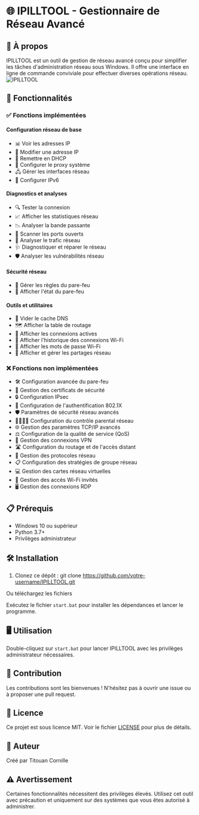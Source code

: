 # 🌐 IPILLTOOL - Gestionnaire de Réseau Avancé

## 📌 À propos
IPILLTOOL est un outil de gestion de réseau avancé conçu pour simplifier les tâches d'administration réseau sous Windows. Il offre une interface en ligne de commande conviviale pour effectuer diverses opérations réseau.
![IPILLTOOL](https://github.com/user-attachments/assets/513122f7-9049-4dc5-9393-bb787d2c932d)

## 🚀 Fonctionnalités

### ✅ Fonctions implémentées

#### Configuration réseau de base
- 📊 Voir les adresses IP
- 🔄 Modifier une adresse IP
- 🔁 Remettre en DHCP
- 🔧 Configurer le proxy système
- 🖧 Gérer les interfaces réseau
- 🔢 Configurer IPv6

#### Diagnostics et analyses
- 🔍 Tester la connexion
- 📈 Afficher les statistiques réseau
- 📉 Analyser la bande passante
- 🔎 Scanner les ports ouverts
- 🔬 Analyser le trafic réseau
- 🩺 Diagnostiquer et réparer le réseau
- 🛡️ Analyser les vulnérabilités réseau

#### Sécurité réseau
- 🧱 Gérer les règles du pare-feu
- 🔐 Afficher l'état du pare-feu

#### Outils et utilitaires
- 🧹 Vider le cache DNS
- 🗺️ Afficher la table de routage
- 🔌 Afficher les connexions actives
- 📡 Afficher l'historique des connexions Wi-Fi
- 🔑 Afficher les mots de passe Wi-Fi
- 📂 Afficher et gérer les partages réseau

### ❌ Fonctions non implémentées

- 🛠️ Configuration avancée du pare-feu
- 📜 Gestion des certificats de sécurité
- 🔒 Configuration IPsec
- 🔐 Configuration de l'authentification 802.1X
- 🛡️ Paramètres de sécurité réseau avancés
- 👨‍👩‍👧‍👦 Configuration du contrôle parental réseau
- 🌐 Gestion des paramètres TCP/IP avancés
- ⚖️ Configuration de la qualité de service (QoS)
- 🔐 Gestion des connexions VPN
- 🛣️ Configuration du routage et de l'accès distant
- 📡 Gestion des protocoles réseau
- 📋 Configuration des stratégies de groupe réseau
- 💻 Gestion des cartes réseau virtuelles
- 📡 Gestion des accès Wi-Fi invités
- 🖥️ Gestion des connexions RDP

## 📋 Prérequis
- Windows 10 ou supérieur
- Python 3.7+
- Privilèges administrateur

## 🛠️ Installation

1. Clonez ce dépôt :
git clone https://github.com/votre-username/IPILLTOOL.git

Ou téléchargez les fichiers 

Exécutez le fichier `start.bat` pour installer les dépendances et lancer le programme.

## 🖥️ Utilisation

Double-cliquez sur `start.bat` pour lancer IPILLTOOL avec les privilèges administrateur nécessaires.

## 🤝 Contribution

Les contributions sont les bienvenues ! N'hésitez pas à ouvrir une issue ou à proposer une pull request.

## 📜 Licence
Ce projet est sous licence MIT. Voir le fichier [LICENSE](LICENSE) pour plus de détails.

## 👤 Auteur
Créé par Titouan Cornille

## ⚠️ Avertissement

Certaines fonctionnalités nécessitent des privilèges élevés. Utilisez cet outil avec précaution et uniquement sur des systèmes que vous êtes autorisé à administrer.

